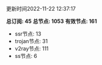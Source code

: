 更新时间2022-11-22 12:37:17

**总订阅: 45**
**总节点: 1053**
**有效节点: 161**
- ssr节点: 13
- trojan节点: 31
- v2ray节点: 111
- ss节点: 6

